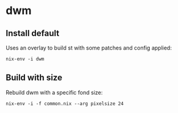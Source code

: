 # dwm

## Install default

Uses an overlay to build st with some patches and config applied:
```
nix-env -i dwm
```

## Build with size

Rebuild dwm with a specific fond size:
```
nix-env -i -f common.nix --arg pixelsize 24
```
